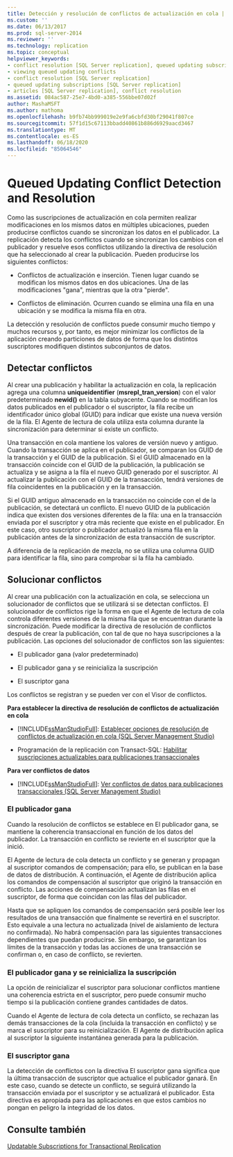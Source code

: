 ```yaml
---
title: Detección y resolución de conflictos de actualización en cola | Microsoft Docs
ms.custom: ''
ms.date: 06/13/2017
ms.prod: sql-server-2014
ms.reviewer: ''
ms.technology: replication
ms.topic: conceptual
helpviewer_keywords:
- conflict resolution [SQL Server replication], queued updating subscriptions
- viewing queued updating conflicts
- conflict resolution [SQL Server replication]
- queued updating subscriptions [SQL Server replication]
- articles [SQL Server replication], conflict resolution
ms.assetid: 084ac587-25e7-4bd0-a385-556bbe07d02f
author: MashaMSFT
ms.author: mathoma
ms.openlocfilehash: b9fb74bb999019e2e9fa6cbfd30bf29041f807ce
ms.sourcegitcommit: 57f1d15c67113bbadd40861b886d6929aacd3467
ms.translationtype: MT
ms.contentlocale: es-ES
ms.lasthandoff: 06/18/2020
ms.locfileid: "85064546"
---
```

# <a name="queued-updating-conflict-detection-and-resolution"></a>Queued Updating Conflict Detection and Resolution
  Como las suscripciones de actualización en cola permiten realizar modificaciones en los mismos datos en múltiples ubicaciones, pueden producirse conflictos cuando se sincronizan los datos en el publicador. La replicación detecta los conflictos cuando se sincronizan los cambios con el publicador y resuelve esos conflictos utilizando la directiva de resolución que ha seleccionado al crear la publicación. Pueden producirse los siguientes conflictos:  
  
-   Conflictos de actualización e inserción. Tienen lugar cuando se modifican los mismos datos en dos ubicaciones. Una de las modificaciones "gana", mientras que la otra "pierde".  
  
-   Conflictos de eliminación. Ocurren cuando se elimina una fila en una ubicación y se modifica la misma fila en otra.  
  
 La detección y resolución de conflictos puede consumir mucho tiempo y muchos recursos y, por tanto, es mejor minimizar los conflictos de la aplicación creando particiones de datos de forma que los distintos suscriptores modifiquen distintos subconjuntos de datos.  
  
## <a name="detecting-conflicts"></a>Detectar conflictos  
 Al crear una publicación y habilitar la actualización en cola, la replicación agrega una columna **uniqueidentifier** (**msrepl_tran_version**) con el valor predeterminado **newid()** en la tabla subyacente. Cuando se modifican los datos publicados en el publicador o el suscriptor, la fila recibe un identificador único global (GUID) para indicar que existe una nueva versión de la fila. El Agente de lectura de cola utiliza esta columna durante la sincronización para determinar si existe un conflicto.  
  
 Una transacción en cola mantiene los valores de versión nuevo y antiguo. Cuando la transacción se aplica en el publicador, se comparan los GUID de la transacción y el GUID de la publicación. Si el GUID almacenado en la transacción coincide con el GUID de la publicación, la publicación se actualiza y se asigna a la fila el nuevo GUID generado por el suscriptor. Al actualizar la publicación con el GUID de la transacción, tendrá versiones de fila coincidentes en la publicación y en la transacción.  
  
 Si el GUID antiguo almacenado en la transacción no coincide con el de la publicación, se detectará un conflicto. El nuevo GUID de la publicación indica que existen dos versiones diferentes de la fila: una en la transacción enviada por el suscriptor y otra más reciente que existe en el publicador. En este caso, otro suscriptor o publicador actualizó la misma fila en la publicación antes de la sincronización de esta transacción de suscriptor.  
  
 A diferencia de la replicación de mezcla, no se utiliza una columna GUID para identificar la fila, sino para comprobar si la fila ha cambiado.  
  
## <a name="resolving-conflicts"></a>Solucionar conflictos  
 Al crear una publicación con la actualización en cola, se selecciona un solucionador de conflictos que se utilizará si se detectan conflictos. El solucionador de conflictos rige la forma en que el Agente de lectura de cola controla diferentes versiones de la misma fila que se encuentran durante la sincronización. Puede modificar la directiva de resolución de conflictos después de crear la publicación, con tal de que no haya suscripciones a la publicación. Las opciones del solucionador de conflictos son las siguientes:  
  
-   El publicador gana (valor predeterminado)  
  
-   El publicador gana y se reinicializa la suscripción  
  
-   El suscriptor gana  
  
 Los conflictos se registran y se pueden ver con el Visor de conflictos.  
  
 **Para establecer la directiva de resolución de conflictos de actualización en cola**  
  
-   [!INCLUDE[ssManStudioFull](../../../includes/ssmanstudiofull-md.md)]: [Establecer opciones de resolución de conflictos de actualización en cola &#40;SQL Server Management Studio&#41;](../publish/create-an-updatable-subscription-to-a-transactional-publication.md)  
  
-   Programación de la replicación con Transact-SQL: [Habilitar suscripciones actualizables para publicaciones transaccionales](../publish/enable-updating-subscriptions-for-transactional-publications.md)  
  
 **Para ver conflictos de datos**  
  
-   [!INCLUDE[ssManStudioFull](../../../includes/ssmanstudiofull-md.md)]: [Ver conflictos de datos para publicaciones transaccionales &#40;SQL Server Management Studio&#41;](../view-data-conflicts-for-transactional-publications-sql-server-management-studio.md)  
  
### <a name="publisher-wins"></a>El publicador gana  
 Cuando la resolución de conflictos se establece en El publicador gana, se mantiene la coherencia transaccional en función de los datos del publicador. La transacción en conflicto se revierte en el suscriptor que la inició.  
  
 El Agente de lectura de cola detecta un conflicto y se generan y propagan al suscriptor comandos de compensación; para ello, se publican en la base de datos de distribución. A continuación, el Agente de distribución aplica los comandos de compensación al suscriptor que originó la transacción en conflicto. Las acciones de compensación actualizan las filas en el suscriptor, de forma que coincidan con las filas del publicador.  
  
 Hasta que se apliquen los comandos de compensación será posible leer los resultados de una transacción que finalmente se revertirá en el suscriptor. Esto equivale a una lectura no actualizada (nivel de aislamiento de lectura no confirmada). No habrá compensación para las siguientes transacciones dependientes que puedan producirse. Sin embargo, se garantizan los límites de la transacción y todas las acciones de una transacción se confirman o, en caso de conflicto, se revierten.  
  
### <a name="publisher-wins-and-the-subscription-is-reinitialized"></a>El publicador gana y se reinicializa la suscripción  
 La opción de reinicializar el suscriptor para solucionar conflictos mantiene una coherencia estricta en el suscriptor, pero puede consumir mucho tiempo si la publicación contiene grandes cantidades de datos.  
  
 Cuando el Agente de lectura de cola detecta un conflicto, se rechazan las demás transacciones de la cola (incluida la transacción en conflicto) y se marca el suscriptor para su reinicialización. El Agente de distribución aplica al suscriptor la siguiente instantánea generada para la publicación.  
  
### <a name="subscriber-wins"></a>El suscriptor gana  
 La detección de conflictos con la directiva El suscriptor gana significa que la última transacción de suscriptor que actualice el publicador ganará. En este caso, cuando se detecte un conflicto, se seguirá utilizando la transacción enviada por el suscriptor y se actualizará el publicador. Esta directiva es apropiada para las aplicaciones en que estos cambios no pongan en peligro la integridad de los datos.  
  
## <a name="see-also"></a>Consulte también  
 [Updatable Subscriptions for Transactional Replication](updatable-subscriptions-for-transactional-replication.md)  
  
  
